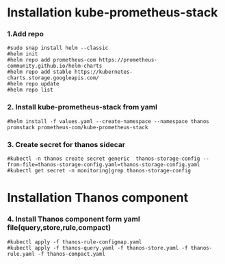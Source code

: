 # Installation kube-prometheus-stack
### 1.Add repo
```
#sudo snap install helm --classic
#helm init
#helm repo add prometheus-com https://prometheus-community.github.io/helm-charts
#helm repo add stable https://kubernetes-charts.storage.googleapis.com/
#helm repo update
#helm repo list
```
### 2. Install kube-prometheus-stack from yaml
```
#helm install -f values.yaml --create-namespace --namespace thanos promstack prometheus-com/kube-prometheus-stack
```

### 3. Create secret for thanos sidecar
``` 
#kubectl -n thanos create secret generic  thanos-storage-config --from-file=thanos-storage-config.yaml=thanos-storage-config.yaml 
#kubectl get secret -n monitoring|grep thanos-storage-config
``` 
# Installation Thanos component
###  4. Install Thanos component form yaml file(query,store,rule,compact)
``` 
#kubectl apply -f thanos-rule-configmap.yaml
#kubectl apply -f thanos-query.yaml -f thanos-store.yaml -f thanos-rule.yaml -f thanos-compact.yaml
``` 
